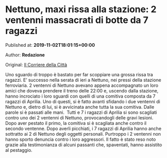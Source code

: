 
# Nettuno, maxi rissa alla stazione: 2 ventenni massacrati di botte da 7 ragazzi

Published at: **2019-11-02T18:01:15+00:00**

Author: **Redazione**

Original: [Il Corriere della Città](https://www.ilcorrieredellacitta.com/ultime-notizie/nettuno-maxi-rissa-alla-stazione-2-ventenni-massacrati-di-botte-da-7-ragazzi.html)

Uno sguardo di troppo è bastato per far scoppiare una grossa rissa tra ragazzi.
E’ successo nella serata di ieri a Nettuno, nei pressi della stazione ferroviaria.
2 ventenni di Nettuno avevano appena accompagnato un loro amici che doveva prendere il treno delle 22:00 e, uscendo dalla stazione, hanno incrociato i loro sguardi con quelli di una comitiva composta da 7 ragazzi di Aprilia.
Uno di questi, si è fatto avanti sfidando i due ventenni di Nettuno e, dietro di lui, si è avvicinata anche tutta la sua comitiva.
Dalle parole si è passati alle mani. 
Tutti e 7 i ragazzi di Aprilia si sono scagliati contro uno dei 2 ventenni di Nettuno, provocandogli delle gravi lesioni.
Dopo aver pestato il primo, la comitiva si è scagliata anche contro il secondo ventenne.
Dopo averli picchiati, i 7 ragazzi di Aprilia hanno anche sottratto ai 2 di Nettuno degli oggetti personali.
Purtroppo i 2 ventenni non hanno sporto denuncia contro i loro aggressori. Il fatto è stato reso noto grazie alla testimonianza di alcuni passanti che, spaventati, hanno assistito al pestaggio.
